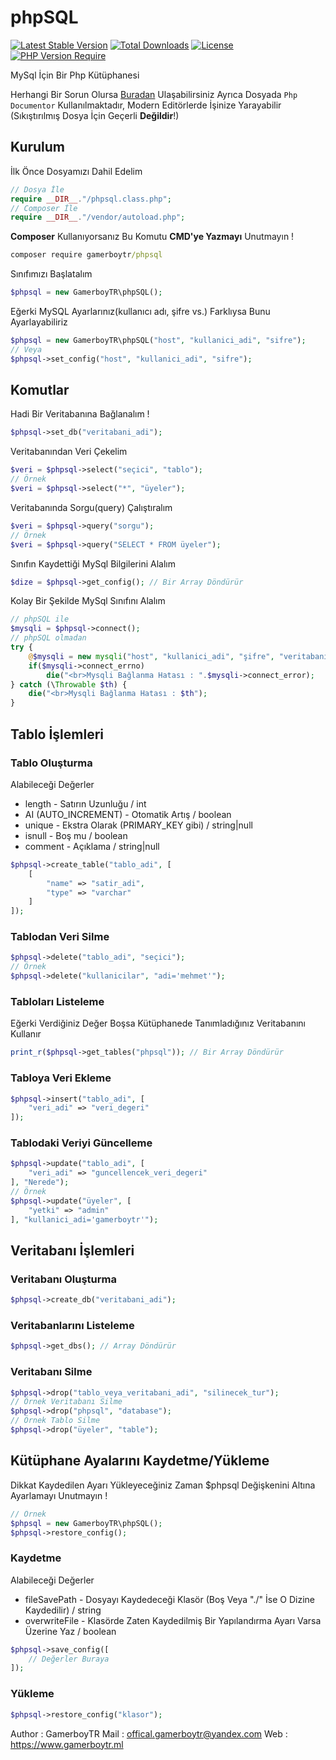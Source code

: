 # phpSQL

[![Latest Stable Version](http://poser.pugx.org/gamerboytr/phpsql/v)](https://packagist.org/packages/gamerboytr/phpsql) [![Total Downloads](http://poser.pugx.org/gamerboytr/phpsql/downloads)](https://packagist.org/packages/gamerboytr/phpsql) [![License](http://poser.pugx.org/gamerboytr/phpsql/license)](https://packagist.org/packages/gamerboytr/phpsql) [![PHP Version Require](http://poser.pugx.org/gamerboytr/phpsql/require/php)](https://packagist.org/packages/gamerboytr/phpsql)

MySql İçin Bir Php Kütüphanesi

Herhangi Bir Sorun Olursa [Buradan](mailto:offical.gamerboytr@yandex.com) Ulaşabilirsiniz
Ayrıca Dosyada `Php Documentor` Kullanılmaktadır, Modern Editörlerde İşinize Yarayabilir (Sıkıştırılmış Dosya İçin Geçerli **Değildir**!)

## Kurulum

İlk Önce Dosyamızı Dahil Edelim

```php
// Dosya İle
require __DIR__."/phpsql.class.php";
// Composer İle
require __DIR__."/vendor/autoload.php";
```

**Composer** Kullanıyorsanız Bu Komutu **CMD'ye Yazmayı** Unutmayın !

```bat
composer require gamerboytr/phpsql
```

Sınıfımızı Başlatalım

```php
$phpsql = new GamerboyTR\phpSQL();
```

Eğerki MySQL Ayarlarınız(kullanıcı adı, şifre vs.) Farklıysa Bunu Ayarlayabiliriz

```php
$phpsql = new GamerboyTR\phpSQL("host", "kullanici_adi", "sifre");
// Veya
$phpsql->set_config("host", "kullanici_adi", "sifre");
```

## Komutlar

Hadi Bir Veritabanına Bağlanalım !

```php
$phpsql->set_db("veritabani_adi");
```

Veritabanından Veri Çekelim

```php
$veri = $phpsql->select("seçici", "tablo");
// Örnek
$veri = $phpsql->select("*", "üyeler");
```

Veritabanında Sorgu(query) Çalıştıralım

```php
$veri = $phpsql->query("sorgu");
// Örnek
$veri = $phpsql->query("SELECT * FROM üyeler");
```

Sınıfın Kaydettiği MySql Bilgilerini Alalım

```php
$dize = $phpsql->get_config(); // Bir Array Döndürür
```

Kolay Bir Şekilde MySql Sınıfını Alalım

```php
// phpSQL ile
$mysqli = $phpsql->connect();
// phpSQL olmadan
try {
    @$mysqli = new mysqli("host", "kullanici_adi", "şifre", "veritabanı");
    if($mysqli->connect_errno)
        die("<br>Mysqli Bağlanma Hatası : ".$mysqli->connect_error);
} catch (\Throwable $th) {
    die("<br>Mysqli Bağlanma Hatası : $th");
}
```

## Tablo İşlemleri

### Tablo Oluşturma

Alabileceği Değerler

- length - Satırın Uzunluğu / int
- AI (AUTO_INCREMENT) - Otomatik Artış / boolean
- unique - Ekstra Olarak (PRIMARY_KEY gibi) / string|null
- isnull - Boş mu / boolean
- comment - Açıklama / string|null

```php
$phpsql->create_table("tablo_adi", [
    [
        "name" => "satir_adi",
        "type" => "varchar"
    ]
]);
```

### Tablodan Veri Silme

```php
$phpsql->delete("tablo_adi", "seçici");
// Örnek
$phpsql->delete("kullanicilar", "adi='mehmet'");
```

### Tabloları Listeleme

Eğerki Verdiğiniz Değer Boşsa Kütüphanede Tanımladığınız Veritabanını Kullanır

```php
print_r($phpsql->get_tables("phpsql")); // Bir Array Döndürür
```

### Tabloya Veri Ekleme

```php
$phpsql->insert("tablo_adi", [
    "veri_adi" => "veri_degeri"
]);
```

### Tablodaki Veriyi Güncelleme

```php
$phpsql->update("tablo_adi", [
    "veri_adi" => "guncellencek_veri_degeri"
], "Nerede");
// Örnek
$phpsql->update("üyeler", [
    "yetki" => "admin"
], "kullanici_adi='gamerboytr'");
```

## Veritabanı İşlemleri

### Veritabanı Oluşturma

```php
$phpsql->create_db("veritabani_adi");
```

### Veritabanlarını Listeleme

```php
$phpsql->get_dbs(); // Array Döndürür
```

### Veritabanı Silme

```php
$phpsql->drop("tablo_veya_veritabani_adi", "silinecek_tur");
// Örnek Veritabanı Silme
$phpsql->drop("phpsql", "database");
// Örnek Tablo Silme
$phpsql->drop("üyeler", "table");
```

## Kütüphane Ayalarını Kaydetme/Yükleme

Dikkat Kaydedilen Ayarı Yükleyeceğiniz Zaman $phpsql Değişkenini Altına Ayarlamayı Unutmayın !

```php
// Örnek
$phpsql = new GamerboyTR\phpSQL();
$phpsql->restore_config();
```

### Kaydetme

Alabileceği Değerler

- fileSavePath - Dosyayı Kaydedeceği Klasör (Boş Veya "./" İse O Dizine Kaydedilir) / string
- overwriteFile - Klasörde Zaten Kaydedilmiş Bir Yapılandırma Ayarı Varsa Üzerine Yaz / boolean

```php
$phpsql->save_config([
    // Değerler Buraya
]);
```

### Yükleme

```php
$phpsql->restore_config("klasor");
```

Author : GamerboyTR Mail : offical.gamerboytr@yandex.com Web : <https://www.gamerboytr.ml>
